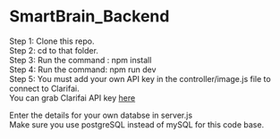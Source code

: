 # SmartBrain_Backend

Step 1: Clone this repo.<br>
Step 2: cd to that folder.<br>
Step 3: Run the command : npm install<br>
Step 4: Run the command: npm run dev<br>
Step 5: You must add your own API key in the controller/image.js file to connect to Clarifai.<br>
You can grab Clarifai API key <a href="https://www.clarifai.com/">here</a>


Enter the details for your own databse in server.js<br>
Make sure you use postgreSQL instead of mySQL for this code base.
